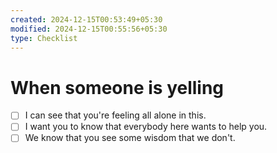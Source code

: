 ```yaml
---
created: 2024-12-15T00:53:49+05:30
modified: 2024-12-15T00:55:56+05:30
type: Checklist
---
```


# When someone is yelling

- [ ] I can see that you're feeling all alone in this.
- [ ] I want you to know that everybody here wants to help you.
- [ ] We know that you see some wisdom that we don't.
